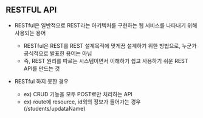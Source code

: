 ## RESTFUL API

- RESTful은 일반적으로 REST라는 아키텍처를 구현하는 웹 서비스를 나타내기 위해 사용되는 용어

  - RESTful은 REST를 REST 설계목적에 맞게끔 설계하기 위한 방법으로, 누군가 공식적으로 발표한 용어는 아님
  - 즉, REST 원리를 따르는 시스템이면서 이해하기 쉽고 사용하기 쉬운 REST API를 만드는 것

- RESTful 하지 못한 경우
  - ex) CRUD 기능을 모두 POST로만 처리하는 API
  - ex) route에 resource, id외의 정보가 들어가는 경우 (/students/updataName)
